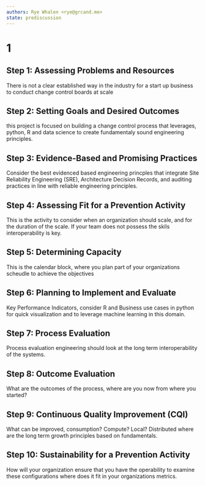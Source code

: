 ```yaml
---
authors: Rye Whalen <rye@grcand.me>
state: prediscussion
---
```

# 1

## Step 1: Assessing Problems and Resources

There is not a clear established way in the industry for a start up business to conduct change control boards at scale 

## Step 2: Setting Goals and Desired Outcomes

this project is focused on building a change control process that leverages, python, R and data science to create fundamentaly sound engineering principles. 

## Step 3: Evidence-Based and Promising Practices

Consider the best evidenced based engineering princples that integrate Site Reliability Engineering (SRE), Architecture Decision Records, and auditing practices in line with reliable engineering principles. 

## Step 4: Assessing Fit for a Prevention Activity

This is the activity to consider when an organization should scale, and for the duration of the scale. If your team does not possess the skils interoperability is key. 

## Step 5: Determining Capacity

This is the calendar block, where you plan part of your organizations scheudle to achieve the objectives 

## Step 6: Planning to Implement and Evaluate

Key Performance Indicators, consider R and Business use cases in python for quick visualization and to leverage machine learning in this domain. 

## Step 7: Process Evaluation

Process evaluation engineering should look at the long term interoperability of the systems. 

## Step 8: Outcome Evaluation

What are the outcomes of the process, where are you now from where you started? 

## Step 9: Continuous Quality Improvement (CQI)

What can be improved, consumption? Compute? Local? Distributed where are  the long term growth principles based on fundamentals. 

## Step 10: Sustainability for a Prevention Activity

How will your organization ensure that you have the operability to examine these configurations where does it fit in your organizations metrics. 

